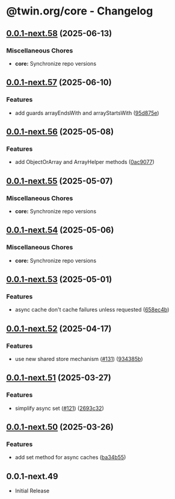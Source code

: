 # @twin.org/core - Changelog

## [0.0.1-next.58](https://github.com/twinfoundation/framework/compare/core-v0.0.1-next.57...core-v0.0.1-next.58) (2025-06-13)


### Miscellaneous Chores

* **core:** Synchronize repo versions

## [0.0.1-next.57](https://github.com/twinfoundation/framework/compare/core-v0.0.1-next.56...core-v0.0.1-next.57) (2025-06-10)


### Features

* add guards arrayEndsWith and arrayStartsWith ([95d875e](https://github.com/twinfoundation/framework/commit/95d875ec8ccb4713c145fdde941d4cfedcec2ed3))

## [0.0.1-next.56](https://github.com/twinfoundation/framework/compare/core-v0.0.1-next.55...core-v0.0.1-next.56) (2025-05-08)


### Features

* add ObjectOrArray and ArrayHelper methods ([0ac9077](https://github.com/twinfoundation/framework/commit/0ac907764d64b38ad1b04b0e9c3027055b527559))

## [0.0.1-next.55](https://github.com/twinfoundation/framework/compare/core-v0.0.1-next.54...core-v0.0.1-next.55) (2025-05-07)


### Miscellaneous Chores

* **core:** Synchronize repo versions

## [0.0.1-next.54](https://github.com/twinfoundation/framework/compare/core-v0.0.1-next.53...core-v0.0.1-next.54) (2025-05-06)


### Miscellaneous Chores

* **core:** Synchronize repo versions

## [0.0.1-next.53](https://github.com/twinfoundation/framework/compare/core-v0.0.1-next.52...core-v0.0.1-next.53) (2025-05-01)


### Features

* async cache don't cache failures unless requested ([658ec4b](https://github.com/twinfoundation/framework/commit/658ec4b67a58a075de4702a3886d151e25ad3ddc))

## [0.0.1-next.52](https://github.com/twinfoundation/framework/compare/core-v0.0.1-next.51...core-v0.0.1-next.52) (2025-04-17)


### Features

* use new shared store mechanism ([#131](https://github.com/twinfoundation/framework/issues/131)) ([934385b](https://github.com/twinfoundation/framework/commit/934385b2fbaf9f5c00a505ebf9d093bd5a425f55))

## [0.0.1-next.51](https://github.com/twinfoundation/framework/compare/core-v0.0.1-next.50...core-v0.0.1-next.51) (2025-03-27)


### Features

* simplify async set ([#121](https://github.com/twinfoundation/framework/issues/121)) ([2693c32](https://github.com/twinfoundation/framework/commit/2693c325266fd1a0aede6f1336c8b254c981a9ca))

## [0.0.1-next.50](https://github.com/twinfoundation/framework/compare/core-v0.0.1-next.49...core-v0.0.1-next.50) (2025-03-26)


### Features

* add set method for async caches ([ba34b55](https://github.com/twinfoundation/framework/commit/ba34b55e651ad56ab8fc59e139e4af631c19cda0))

## 0.0.1-next.49

- Initial Release
